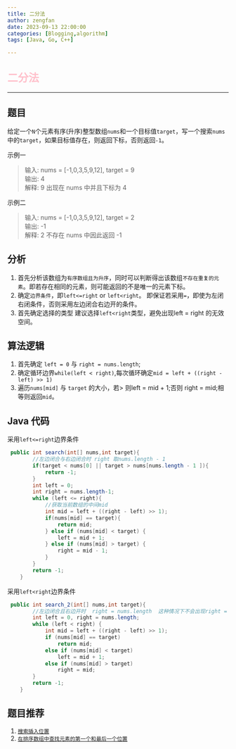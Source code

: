 ```yaml
---
title: 二分法
author: zengfan
date: 2023-09-13 22:00:00 
categories: [Blogging,algorithm]
tags: [Java, Go, C++]

---
```


## <font color=pink size=5>二分法</font>
--- 

## 题目 

给定一个`N`个元素有序(升序)整型数组`nums`和一个目标值`target`，写一个搜索`nums`中的`target`，如果目标值存在，则返回下标，否则返回`-1`。  

示例一
> 输入: nums = [-1,0,3,5,9,12], target = 9     
> 输出: 4       
> 解释: 9 出现在 nums 中并且下标为 4 

示例二
>输入: nums = [-1,0,3,5,9,12], target = 2     
>输出: -1        
>解释: 2 不存在 nums 中因此返回 -1    


## 分析
1. 首先分析该数组为`有序数组且为升序`，同时可以判断得出该数组`不存在重复的元素`。即若存在相同的元素，则可能返回的不是唯一的元素下标。
2. 确定`边界条件`，即`left<=right` or `left<right`。 即保证若采用`=`，即使为左闭右闭条件，否则采用左边闭合右边开的条件。
3. 首先确定选择的类型 建议选择`left<right`类型，避免出现left = right 的无效空间。 

## 算法逻辑
1. 首先确定 `left = 0` 与 `right = nums.length`;
2. 确定循环边界`while(left < right)`,每次循环确定`mid = left + ((right - left) >> 1)`
3. 遍历`nums[mid]` 与 `target` 的大小，若> 则left = mid + 1;否则 right = mid;相等则返回`mid`。


## Java 代码
采用`left<=right`边界条件
```java
 public int search(int[] nums,int target){
        //左边闭合与右边闭合时 right 取nums.length - 1
        if(target < nums[0] || target > nums[nums.length - 1 ]){
            return -1;
        }
        int left = 0;
        int right = nums.length-1;
        while (left <= right){
            //获取当前数组的中间mid
            int mid = left + ((right - left) >> 1);
            if(nums[mid] == target){
                return mid;
            } else if (nums[mid] < target) {
                left = mid + 1;
            } else if (nums[mid] > target) {
                right = mid - 1;
            }
        }
        return -1;
    }
```
采用`left<right`边界条件
```java
 public int search_2(int[] nums,int target){
        //左边闭合且右边开时  right = nums.length  这种情况下不会出现right = left情况
        int left = 0, right = nums.length;
        while (left < right) {
            int mid = left + ((right - left) >> 1); 
            if (nums[mid] == target)
                return mid;
            else if (nums[mid] < target)
                left = mid + 1;
            else if (nums[mid] > target)
                right = mid;
        }
        return -1;
    }
```

##  题目推荐
1. [`搜索插入位置`](https://leetcode.cn/problems/search-insert-position/)
2. [`在排序数组中查找元素的第一个和最后一个位置`](https://leetcode.cn/problems/find-first-and-last-position-of-element-in-sorted-array/)

